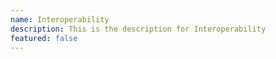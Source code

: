 ```yaml
---
name: Interoperability
description: This is the description for Interoperability
featured: false
---
```

